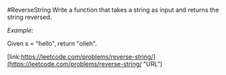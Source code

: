 #ReverseString
Write a function that takes a string as input and returns the string reversed.

*Example:*
    
Given s = "hello", return "olleh".

[link:https://leetcode.com/problems/reverse-string/](https://leetcode.com/problems/reverse-string/ "URL")
